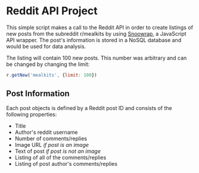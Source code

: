 # Reddit API Project

This simple script makes a call to the Reddit API in order to create listings of new posts from the subreddit r/mealkits by using [Snoowrap](https://github.com/not-an-aardvark/snoowrap), a JavaScript API wrapper. The post's information is stored in a NoSQL database and would be used for data analysis. 

The listing will contain 100 new posts. This number was arbitrary and can be changed by changing the limit:
```javascript
r.getNew('mealkits', {limit: 100})
```

## Post Information

Each post objects is defined by a Reddit post ID and consists of the following properties:

* Title
* Author's reddit username
* Number of comments/replies
* Image URL *if post is an image*
* Text of post *if post is not an image*
* Listing of all of the comments/replies
* Listing of post author's comments/replies

